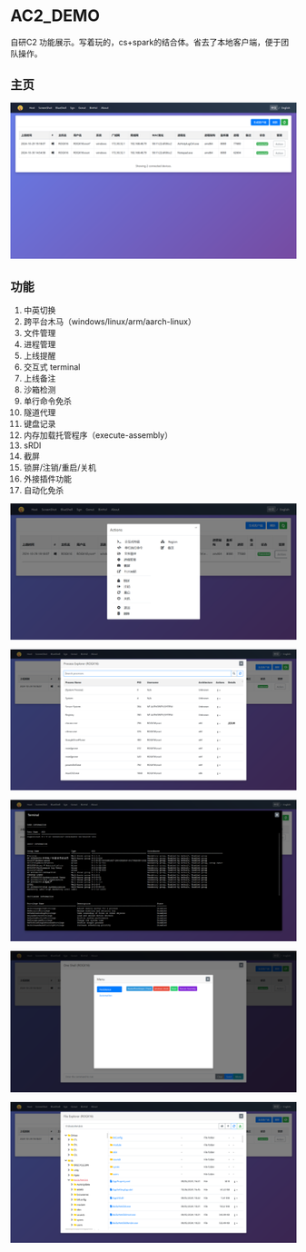 # AC2_DEMO

自研C2 功能展示。写着玩的，cs+spark的结合体。省去了本地客户端，便于团队操作。

## 主页

![1.png](pngs/1.png)

## 功能

1. 中英切换
2. 跨平台木马（windows/linux/arm/aarch-linux）
3. 文件管理
4. 进程管理
5. 上线提醒
6. 交互式 terminal
7. 上线备注
8. 沙箱检测
9. 单行命令免杀
10. 隧道代理
11. 键盘记录
12. 内存加载托管程序（execute-assembly）
13. sRDI
14. 截屏
15. 锁屏/注销/重启/关机
16. 外接插件功能
17. 自动化免杀

![2.png](pngs/2.png)

![3.png](pngs/3.png)

![4.png](pngs/4.png)

![5.png](pngs/5.png)

![6.png](pngs/6.png)